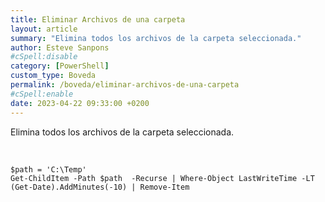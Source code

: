 ```yaml
---
title: Eliminar Archivos de una carpeta
layout: article
summary: "Elimina todos los archivos de la carpeta seleccionada."
author: Esteve Sanpons
#cSpell:disable
category: [PowerShell]
custom_type: Boveda
permalink: /boveda/eliminar-archivos-de-una-carpeta
#cSpell:enable
date: 2023-04-22 09:33:00 +0200
---
```


Elimina todos los archivos de la carpeta seleccionada.

<br>

```
$path = 'C:\Temp'
Get-ChildItem -Path $path  -Recurse | Where-Object LastWriteTime -LT (Get-Date).AddMinutes(-10) | Remove-Item
```
